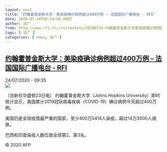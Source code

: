 ```yaml
---
layout: post
title: "约翰霍普金斯大学：美染疫确诊病例超过400万例 – 法国国际广播电台 - RFI"
date: 2020-07-24T08:54:02.000Z
author: 法广
from: http://www.rfi.fr//cn/contenu/20200724-约翰霍普金斯大学美染疫确诊病例超过400万例
tags: [ 法广 ]
categories: [ news, 法广 ]
---
```

<!--1595580842000-->
[约翰霍普金斯大学：美染疫确诊病例超过400万例 – 法国国际广播电台 - RFI](http://www.rfi.fr//cn/contenu/20200724-%E7%BA%A6%E7%BF%B0%E9%9C%8D%E6%99%AE%E9%87%91%E6%96%AF%E5%A4%A7%E5%AD%A6%E7%BE%8E%E6%9F%93%E7%96%AB%E7%A1%AE%E8%AF%8A%E7%97%85%E4%BE%8B%E8%B6%85%E8%BF%87400%E4%B8%87%E4%BE%8B)
------

<div>
<div>24/07/2020 - 09:35</div><img src="https://s.rfi.fr/media/display/d6822d96-cd88-11ea-b971-005056bff430/w:310/p:16x9/int0009b.200724153503.jpg"><div class="t-content__body u-clearfix"><div class="m-interstitial"></div><p>（法新社华盛顿23日电）    约翰霍普金斯大学（Johns Hopkins University）即时统计显示，美国累计2019冠状病毒疾病（COVID-19）确诊病例今天超过400万例。</p><p>    美国仍是全球疫情最严重的国家，至少400万5414人染疫，超过14万3000人病故。</p><p>    巴西和印度染疫人数位居全球第2、第3名。</p><p></p><p class="t-copyright">© 2020 AFP</p>        </div>
</div>
